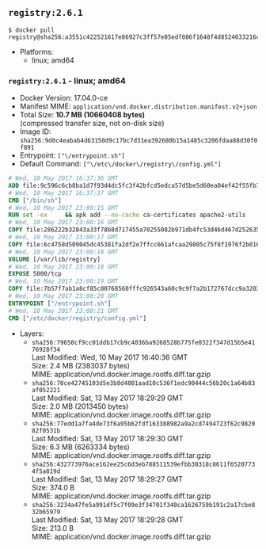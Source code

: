 ## `registry:2.6.1`

```console
$ docker pull registry@sha256:a3551c422521617e86927c3ff57e05edf086f1648f4d8524633216ca363d06c2
```

-	Platforms:
	-	linux; amd64

### `registry:2.6.1` - linux; amd64

-	Docker Version: 17.04.0-ce
-	Manifest MIME: `application/vnd.docker.distribution.manifest.v2+json`
-	Total Size: **10.7 MB (10660408 bytes)**  
	(compressed transfer size, not on-disk size)
-	Image ID: `sha256:9d0c4eabab4d63150d9c17bc7d31ea392680b15a1485c3206fdaa88d30f0f891`
-	Entrypoint: `["\/entrypoint.sh"]`
-	Default Command: `["\/etc\/docker\/registry\/config.yml"]`

```dockerfile
# Wed, 10 May 2017 16:37:36 GMT
ADD file:9c596c6cb8ba1d7f93d4dc5fc3f42bfcd5edca57d5be5d60ea04ef42f55fb7a8 in / 
# Wed, 10 May 2017 16:37:37 GMT
CMD ["/bin/sh"]
# Wed, 10 May 2017 23:00:15 GMT
RUN set -ex     && apk add --no-cache ca-certificates apache2-utils
# Wed, 10 May 2017 23:00:16 GMT
COPY file:286222b32843a33f78b8d717455a70255082b971db4fc53d46d467d2526359ab in /bin/registry 
# Wed, 10 May 2017 23:00:17 GMT
COPY file:6c4758d509045dc45381fa2df2e7ffcc661afcaa29805c75f8f1976f2b016db8 in /etc/docker/registry/config.yml 
# Wed, 10 May 2017 23:00:18 GMT
VOLUME [/var/lib/registry]
# Wed, 10 May 2017 23:00:18 GMT
EXPOSE 5000/tcp
# Wed, 10 May 2017 23:00:19 GMT
COPY file:7b57f7ab1a8cf85c00768560fffc926543a60c9c9f7a2b172767dcc9a3203394 in /entrypoint.sh 
# Wed, 10 May 2017 23:00:20 GMT
ENTRYPOINT ["/entrypoint.sh"]
# Wed, 10 May 2017 23:00:21 GMT
CMD ["/etc/docker/registry/config.yml"]
```

-	Layers:
	-	`sha256:79650cf9cc01ddb17cb9c4036ba9268528b775fe0322f347d15b5e4176928f34`  
		Last Modified: Wed, 10 May 2017 16:40:36 GMT  
		Size: 2.4 MB (2383037 bytes)  
		MIME: application/vnd.docker.image.rootfs.diff.tar.gzip
	-	`sha256:70ce42745103d5e3b8d4801aad10c536f1edc90444c56b20c1a64b83af052221`  
		Last Modified: Sat, 13 May 2017 18:29:29 GMT  
		Size: 2.0 MB (2013450 bytes)  
		MIME: application/vnd.docker.image.rootfs.diff.tar.gzip
	-	`sha256:77edd1a7fa4de73f6a95b62fdf163388982a9a2cd7494723f62c982082f0531b`  
		Last Modified: Sat, 13 May 2017 18:29:30 GMT  
		Size: 6.3 MB (6263334 bytes)  
		MIME: application/vnd.docker.image.rootfs.diff.tar.gzip
	-	`sha256:432773976ace162ee25c6d3eb788511539efbb30318c8611f65207734f5a819d`  
		Last Modified: Sat, 13 May 2017 18:29:27 GMT  
		Size: 374.0 B  
		MIME: application/vnd.docker.image.rootfs.diff.tar.gzip
	-	`sha256:3234a47fe5a991df5c7f09e3f34701f340ca1626759b191c2a17cbe832b65979`  
		Last Modified: Sat, 13 May 2017 18:29:28 GMT  
		Size: 213.0 B  
		MIME: application/vnd.docker.image.rootfs.diff.tar.gzip
